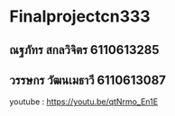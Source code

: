 # Finalprojectcn333
## ณฐภัทร สกลวิจิตร 6110613285
## วรรษกร วัฒนเมธาวี 6110613087
youtube : https://youtu.be/qtNrmo_En1E
